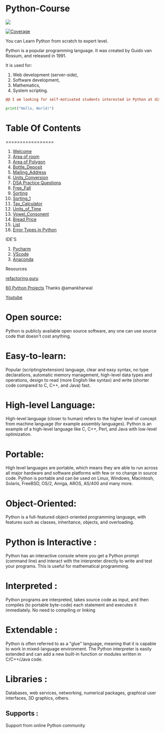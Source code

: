 # Python-Course

![](https://media.giphy.com/media/FBZbjL8WFnV4K7oazM/giphy.gif)

<a href="https://codecov.io/gh/tiangolo/fastapi" target="_blank">
    <img src="https://img.shields.io/badge/Python-darkblue.svg?style=flat&logo=python&logoColor=white" alt="Coverage">
</a>


You can Learn Python from scratch to expert level.

Python is a popular programming language. It was created by Guido van Rossum, and released in 1991.

It is used for:

1. Web development (server-side),
2. Software development,
3. Mathematics,
4. System scripting.

```diff
@@ I am looking for self-motivated students interested in Python at different levels! @@
```

```python
print("Hello, World!")

```

# Table Of Contents
=================

1. [Welcome](https://github.com/Sshashank0743/Python-Course/blob/master/Hello/Hello%2C%20user.ipynb)
2. [Area of room](https://github.com/Sshashank0743/Python-Course/blob/master/Area/Aea%20of%20Room.ipynb)
3. [Area of Polygon](https://github.com/Sshashank0743/Python-Course/blob/master/Area_of_Polygon/Area_Of_Regular_Polygon.ipynb)
4. [Bottle_Deposit](https://github.com/Sshashank0743/Python-Course/blob/master/Bottle_Deposit_Amount/Bottle%20Deposits.ipynb)
5. [Mailing_Address](https://github.com/Sshashank0743/Python-Course/blob/master/Email-Address/EMail%20.ipynb)
6. [Units_Conversion](https://github.com/Sshashank0743/Python-Course/blob/master/Unit_Conversion/Height_Units_Conversion.ipynb)
7. [DSA Practice Questions](https://github.com/Sshashank0743/Python-Course/tree/master/ipynb-Files)
8. [Free_Fall](https://github.com/Sshashank0743/Python-Course/blob/master/Free_Fall/Free_Fall.ipynb)
9. [Sorting](https://github.com/Sshashank0743/Python-Course/blob/master/Sort_Integers/Sort%20Integers.ipynb)
10. [Sorting_1](https://github.com/Sshashank0743/Python-Course/blob/master/Sum_of_Integers/Sum_Of_n_Positive_Integers.ipynb)
11. [Tax_Calculator](https://github.com/Sshashank0743/Python-Course/blob/master/Tax_calculator/Tax_Tip_Calculator.ipynb)
12. [Units_of_Time](https://github.com/Sshashank0743/Python-Course/blob/master/Units_of_time/Units%20of%20Time.ipynb)
13. [Vowel_Consonent](https://github.com/Sshashank0743/Python-Course/blob/master/Vowel_Consonant/Vowel_or_Consonant.ipynb)
14. [Bread Price](https://github.com/Sshashank0743/Python-Course/blob/master/Bread%20Price/Bread_Price.ipynb)
15. [List](https://github.com/Sshashank0743/Python-Course/tree/master/List)
16. [Error Types in Python](https://github.com/Sshashank0743/Python-Course/tree/master/Types_of_errors)

IDE'S 
1. [Pycharm](https://www.jetbrains.com/pycharm/download/#section=windows)
2. [VScode](https://code.visualstudio.com/download)
3. [Anaconda](https://www.anaconda.com/products/distribution)


Resources

[refactoring.guru](https://refactoring.guru/design-patterns/python)

[60 Python Projects](https://medium.com/coders-camp/60-python-projects-with-source-code-919cd8a6e512)    Thanks @amankharwal

[Youtube](https://www.youtube.com/watch?v=yVlMaynpaO8&t=51s)

# Open source:
Python is publicly available open source software, any one can use source code that doesn't cost anything.

# Easy-to-learn: 
Popular (scripting/extension) language, clear and easy syntax, no type declarations, automatic memory management, high-level data types and operations, design to read (more English like syntax) and write (shorter code compared to C, C++, and Java) fast.

# High-level Language:
High-level language (closer to human) refers to the higher level of concept from machine language (for example assembly languages). Python is an example of a high-level language like C, C++, Perl, and Java with low-level optimization.

# Portable:
High level languages are portable, which means they are able to run across all major hardware and software platforms with few or no change in source code. Python is portable and can be used on Linux, Windows, Macintosh, Solaris, FreeBSD, OS/2, Amiga, AROS, AS/400 and many more.

# Object-Oriented: 
Python is a full-featured object-oriented programming language, with features such as classes, inheritance, objects, and overloading.

# Python is Interactive :
Python has an interactive console where you get a Python prompt (command line) and interact with the interpreter directly to write and test your programs. This is useful for mathematical programming.

# Interpreted : 
Python programs are interpreted, takes source code as input, and then compiles (to portable byte-code) each statement and executes it immediately. No need to compiling or linking

# Extendable : 
Python is often referred to as a "glue" language, meaning that it is capable to work in mixed-language environment. The Python interpreter is easily extended and can add a new built-in function or modules written in C/C++/Java code.

# Libraries : 
Databases, web services, networking, numerical packages, graphical user interfaces, 3D graphics, others.

## Supports :
Support from online Python community
